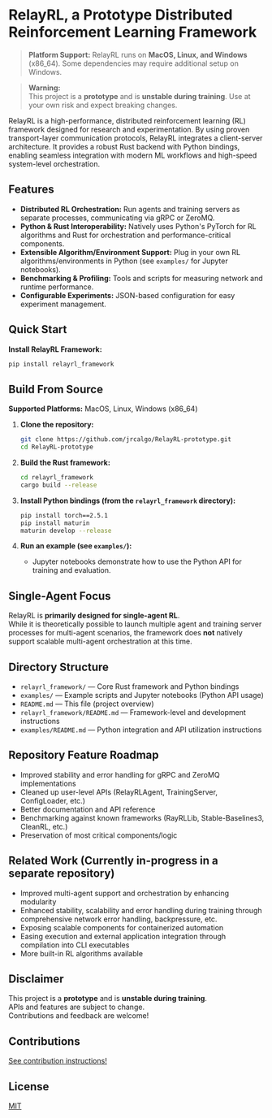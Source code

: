 # RelayRL, a Prototype Distributed Reinforcement Learning Framework

> **Platform Support:**
> RelayRL runs on **MacOS, Linux, and Windows** (x86_64). Some dependencies may require additional setup on Windows.

> **Warning:**  
> This project is a **prototype** and is **unstable during training**. Use at your own risk and expect breaking changes.

RelayRL is a high-performance, distributed reinforcement learning (RL) framework designed for research and experimentation. By using proven transport-layer communication protocols, RelayRL integrates a client-server architecture. It provides a robust Rust backend with Python bindings, enabling seamless integration with modern ML workflows and high-speed system-level orchestration. 

## Features

- **Distributed RL Orchestration:**
  Run agents and training servers as separate processes, communicating via gRPC or ZeroMQ.
- **Python & Rust Interoperability:**
  Natively uses Python's PyTorch for RL algorithms and Rust for orchestration and performance-critical components.
- **Extensible Algorithm/Environment Support:**
  Plug in your own RL algorithms/environments in Python (see `examples/` for Jupyter notebooks).
- **Benchmarking & Profiling:**
  Tools and scripts for measuring network and runtime performance.
- **Configurable Experiments:**
  JSON-based configuration for easy experiment management.

## Quick Start

**Install RelayRL Framework:**
  ```sh
  pip install relayrl_framework
  ```

## Build From Source

**Supported Platforms:** MacOS, Linux, Windows (x86_64)

1. **Clone the repository:**
   ```sh
   git clone https://github.com/jrcalgo/RelayRL-prototype.git
   cd RelayRL-prototype
   ```

2. **Build the Rust framework:**
   ```sh
   cd relayrl_framework
   cargo build --release
   ```

3. **Install Python bindings (from the `relayrl_framework` directory):**
   ```sh
   pip install torch==2.5.1
   pip install maturin
   maturin develop --release
   ```

4. **Run an example (see `examples/`):**
   - Jupyter notebooks demonstrate how to use the Python API for training and evaluation.

## Single-Agent Focus

RelayRL is **primarily designed for single-agent RL**.  
While it is theoretically possible to launch multiple agent and training server processes for multi-agent scenarios, the framework does **not** natively support scalable multi-agent orchestration at this time.

## Directory Structure

- `relayrl_framework/` — Core Rust framework and Python bindings
- `examples/` — Example scripts and Jupyter notebooks (Python API usage)
- `README.md` — This file (project overview)
- `relayrl_framework/README.md` — Framework-level and development instructions
- `examples/README.md` — Python integration and API utilization instructions

## Repository Feature Roadmap

- Improved stability and error handling for gRPC and ZeroMQ implementations
- Cleaned up user-level APIs (RelayRLAgent, TrainingServer, ConfigLoader, etc.)
- Better documentation and API reference
- Benchmarking against known frameworks (RayRLLib, Stable-Baselines3, CleanRL, etc.)
- Preservation of most critical components/logic

## Related Work (Currently in-progress in a separate repository)

- Improved multi-agent support and orchestration by enhancing modularity
- Enhanced stability, scalability and error handling during training through comprehensive network error handling, backpressure, etc.
- Exposing scalable components for containerized automation
- Easing execution and external application integration through compilation into CLI executables
- More built-in RL algorithms available


## Disclaimer

This project is a **prototype** and is **unstable during training**.  
APIs and features are subject to change.  
Contributions and feedback are welcome!

## Contributions

[See contribution instructions!](CONTRIBUTING.md)

## License

[MIT](LICENSE)
